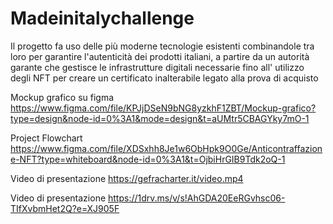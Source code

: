 # Madeinitalychallenge

Il progetto fa uso delle più moderne tecnologie esistenti combinandole tra loro per garantire l'autenticità dei prodotti italiani, a partire da un autorità garante che gestisce le infrastrutture digitali necessarie fino all' utilizzo degli NFT per creare un certificato inalterabile legato alla prova di acquisto


Mockup grafico su figma
https://www.figma.com/file/KPJjDSeN9bNG8yzkhF1ZBT/Mockup-grafico?type=design&node-id=0%3A1&mode=design&t=aUMtr5CBAGYky7mO-1

Project Flowchart 
https://www.figma.com/file/XDSxhh8Je1w6ObHpk9O0Ge/Anticontraffazione-NFT?type=whiteboard&node-id=0%3A1&t=OjbiHrGIB9Tdk2oQ-1


Video di presentazione
https://gefracharter.it/video.mp4

Video di presentazione
https://1drv.ms/v/s!AhGDA20EeRGvhsc06-TIfXvbmHet2Q?e=XJ905F

